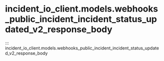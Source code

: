 # incident_io_client.models.webhooks_public_incident_incident_status_updated_v2_response_body

::: incident_io_client.models.webhooks_public_incident_incident_status_updated_v2_response_body